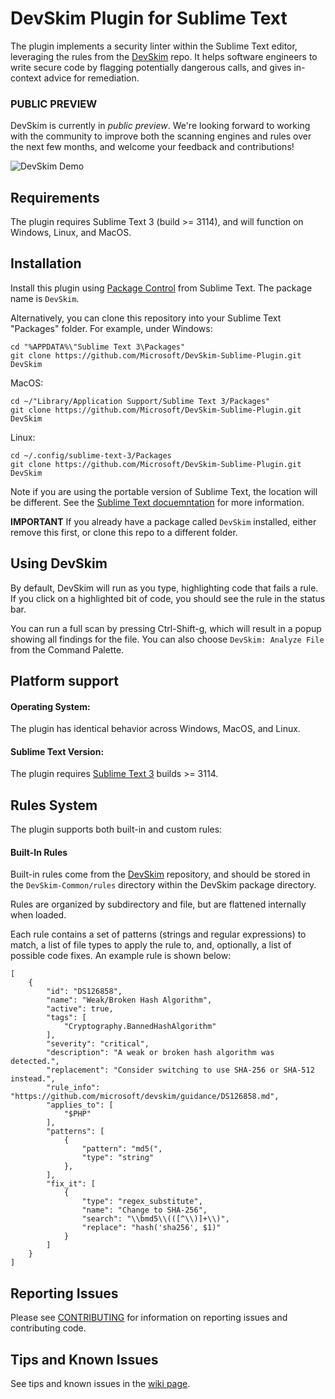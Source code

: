 DevSkim Plugin for Sublime Text
===============================

The plugin implements a security linter within the Sublime Text editor, leveraging the rules from the [DevSkim](https://github.com/Microsoft/DevSkim)
repo. It helps software engineers to write secure code by flagging potentially dangerous calls, and gives in-context advice for remediation.

### PUBLIC PREVIEW

DevSkim is currently in *public preview*. We're looking forward to working with the community
to improve both the scanning engines and rules over the next few months, and welcome your feedback
and contributions!

![DevSkim Demo](https://github.com/Microsoft/DevSkim-Sublime-Plugin/raw/master/doc/DevSkim-Sublime-Demo-1.gif)

Requirements
--------------

The plugin requires Sublime Text 3 (build >= 3114), and will function on Windows, Linux, and MacOS.

Installation
------------

Install this plugin using [Package Control](https://packagecontrol.io/) from Sublime Text. The package name
is `DevSkim`.

Alternatively, you can clone this repository into your Sublime Text "Packages" folder. For example, under Windows:

```
cd "%APPDATA%\"Sublime Text 3\Packages"
git clone https://github.com/Microsoft/DevSkim-Sublime-Plugin.git DevSkim
```

MacOS:
```
cd ~/"Library/Application Support/Sublime Text 3/Packages"
git clone https://github.com/Microsoft/DevSkim-Sublime-Plugin.git DevSkim
```

Linux:
```
cd ~/.config/sublime-text-3/Packages
git clone https://github.com/Microsoft/DevSkim-Sublime-Plugin.git DevSkim
```

Note if you are using the portable version of Sublime Text, the location will be different. See the
[Sublime Text docuemntation](http://docs.sublimetext.info/en/latest/basic_concepts.html#the-data-directory) for more information.

**IMPORTANT** If you already have a package called `DevSkim` installed, either remove this first, or clone this repo to a different folder.

Using DevSkim
-------------

By default, DevSkim will run as you type, highlighting code that fails a rule. If you click on a highlighted bit of code, you should
see the rule in the status bar.

You can run a full scan by pressing Ctrl-Shift-g, which will result in a popup showing all findings for the file. You can also choose
`DevSkim: Analyze File` from the Command Palette.

Platform support
----------------

#### Operating System:

The plugin has identical behavior across Windows, MacOS, and Linux.

#### Sublime Text Version:

The plugin requires [Sublime Text 3](http://www.sublimetext.com/3) builds >= 3114.


Rules System
------------

The plugin supports both built-in and custom rules:

#### Built-In Rules

Built-in rules come from the [DevSkim](https://github.com/Microsoft/DevSkim) repository, and should be stored
in the `DevSkim-Common/rules` directory within the DevSkim package directory.

Rules are organized by subdirectory and file, but are flattened internally when loaded.

Each rule contains a set of patterns (strings and regular expressions) to match, a list of file types to
apply the rule to, and, optionally, a list of possible code fixes. An example rule is shown below:

```
[
    {
        "id": "DS126858",
        "name": "Weak/Broken Hash Algorithm",
        "active": true,
        "tags": [
            "Cryptography.BannedHashAlgorithm"
        ],
        "severity": "critical",
        "description": "A weak or broken hash algorithm was detected.",
        "replacement": "Consider switching to use SHA-256 or SHA-512 instead.",
        "rule_info": "https://github.com/microsoft/devskim/guidance/DS126858.md",
        "applies_to": [
            "$PHP"
        ],
        "patterns": [
            {
                "pattern": "md5(",
                "type": "string"
            },
        ],
        "fix_it": [
            {
                "type": "regex_substitute",
                "name": "Change to SHA-256",
                "search": "\\bmd5\\(([^\\)]+\\)",
                "replace": "hash('sha256', $1)"
            }
        ]
    }
]
```

Reporting Issues
----------------
Please see [CONTRIBUTING](https://github.com/Microsoft/DevSkim-Sublime-Plugin/blob/master/CONTRIBUTING.md) for information on reporting issues and contributing code.

Tips and Known Issues
---------------------
See tips and known issues in the [wiki page](https://github.com/Microsoft/DevSkim-Sublime-Plugin/wiki/Tips-and-Known-Issues).

